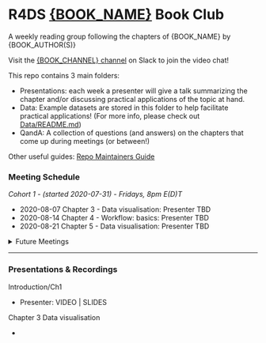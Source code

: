 # R4DS [{BOOK_NAME}]({BOOK_LINK}) Book Club

A weekly reading group following the chapters of {BOOK_NAME} by {BOOK_AUTHOR(S)}

Visit the [{BOOK_CHANNEL} channel](https://r4ds.io/join) on Slack to join the video chat! 

This repo contains 3 main folders:

- Presentations: each week a presenter will give a talk summarizing the chapter and/or discussing practical applications of the topic at hand. 
- Data: Example datasets are stored in this folder to help facilitate practical applications! (For more info, please check out [Data/README.md](Data/README.md))
- QandA: A collection of questions (and answers) on the chapters that come up during meetings (or between!)


Other useful guides: [Repo Maintainers Guide](.guides/repo-maintainers.md)

### Meeting Schedule 

*Cohort 1 - (started 2020-07-31) - Fridays, 8pm E(D)T*

- 2020-08-07 Chapter 3 - Data visualisation: Presenter TBD
- 2020-08-14 Chapter 4 -  Workflow: basics: Presenter TBD
- 2020-08-21 Chapter 5 - Data visualisation: Presenter TBD

<details>
  <summary> Future Meetings </summary>

- 2020-08-28 Chapter 6 -  Workflow: scripts
- 2020-09-04 Chapter 7 - Exploratory Data Analysis
- 2020-09-11 Chapter 8 - Intro to Wrangling
- 2020-09-18 Chapter 9 - Tibbles

</details>
<hr>


### Presentations & Recordings

Introduction/Ch1 

- Presenter: VIDEO | SLIDES

Chapter 3 Data visualisation 

- 


